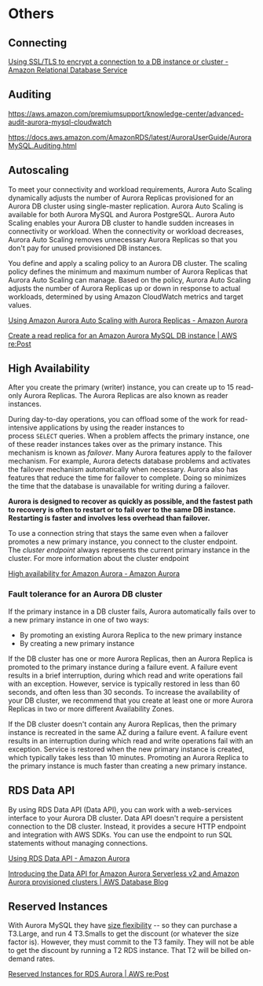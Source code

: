 # Others

## Connecting

[Using SSL/TLS to encrypt a connection to a DB instance or cluster - Amazon Relational Database Service](https://docs.aws.amazon.com/AmazonRDS/latest/UserGuide/UsingWithRDS.SSL.html)

## Auditing

https://aws.amazon.com/premiumsupport/knowledge-center/advanced-audit-aurora-mysql-cloudwatch

https://docs.aws.amazon.com/AmazonRDS/latest/AuroraUserGuide/AuroraMySQL.Auditing.html

## Autoscaling

To meet your connectivity and workload requirements, Aurora Auto Scaling dynamically adjusts the number of Aurora Replicas provisioned for an Aurora DB cluster using single-master replication. Aurora Auto Scaling is available for both Aurora MySQL and Aurora PostgreSQL. Aurora Auto Scaling enables your Aurora DB cluster to handle sudden increases in connectivity or workload. When the connectivity or workload decreases, Aurora Auto Scaling removes unnecessary Aurora Replicas so that you don't pay for unused provisioned DB instances.

You define and apply a scaling policy to an Aurora DB cluster. The scaling policy defines the minimum and maximum number of Aurora Replicas that Aurora Auto Scaling can manage. Based on the policy, Aurora Auto Scaling adjusts the number of Aurora Replicas up or down in response to actual workloads, determined by using Amazon CloudWatch metrics and target values.

[Using Amazon Aurora Auto Scaling with Aurora Replicas - Amazon Aurora](https://docs.aws.amazon.com/AmazonRDS/latest/AuroraUserGuide/Aurora.Integrating.AutoScaling.html)

[Create a read replica for an Amazon Aurora MySQL DB instance | AWS re:Post](https://repost.aws/knowledge-center/aurora-mysql-create-read-replica)

## High Availability

After you create the primary (writer) instance, you can create up to 15 read-only Aurora Replicas. The Aurora Replicas are also known as reader instances.

During day-to-day operations, you can offload some of the work for read-intensive applications by using the reader instances to process `SELECT` queries. When a problem affects the primary instance, one of these reader instances takes over as the primary instance. This mechanism is known as _failover_. Many Aurora features apply to the failover mechanism. For example, Aurora detects database problems and activates the failover mechanism automatically when necessary. Aurora also has features that reduce the time for failover to complete. Doing so minimizes the time that the database is unavailable for writing during a failover.

**Aurora is designed to recover as quickly as possible, and the fastest path to recovery is often to restart or to fail over to the same DB instance. Restarting is faster and involves less overhead than failover.**

To use a connection string that stays the same even when a failover promotes a new primary instance, you connect to the cluster endpoint. The _cluster endpoint_ always represents the current primary instance in the cluster. For more information about the cluster endpoint

[High availability for Amazon Aurora - Amazon Aurora](https://docs.aws.amazon.com/AmazonRDS/latest/AuroraUserGuide/Concepts.AuroraHighAvailability.html)

### Fault tolerance for an Aurora DB cluster

If the primary instance in a DB cluster fails, Aurora automatically fails over to a new primary instance in one of two ways:

- By promoting an existing Aurora Replica to the new primary instance
- By creating a new primary instance

If the DB cluster has one or more Aurora Replicas, then an Aurora Replica is promoted to the primary instance during a failure event. A failure event results in a brief interruption, during which read and write operations fail with an exception. However, service is typically restored in less than 60 seconds, and often less than 30 seconds. To increase the availability of your DB cluster, we recommend that you create at least one or more Aurora Replicas in two or more different Availability Zones.

If the DB cluster doesn't contain any Aurora Replicas, then the primary instance is recreated in the same AZ during a failure event. A failure event results in an interruption during which read and write operations fail with an exception. Service is restored when the new primary instance is created, which typically takes less than 10 minutes. Promoting an Aurora Replica to the primary instance is much faster than creating a new primary instance.

## RDS Data API

By using RDS Data API (Data API), you can work with a web-services interface to your Aurora DB cluster. Data API doesn't require a persistent connection to the DB cluster. Instead, it provides a secure HTTP endpoint and integration with AWS SDKs. You can use the endpoint to run SQL statements without managing connections.

[Using RDS Data API - Amazon Aurora](https://docs.aws.amazon.com/AmazonRDS/latest/AuroraUserGuide/data-api.html)

[Introducing the Data API for Amazon Aurora Serverless v2 and Amazon Aurora provisioned clusters | AWS Database Blog](https://aws.amazon.com/blogs/database/introducing-the-data-api-for-amazon-aurora-serverless-v2-and-amazon-aurora-provisioned-clusters/)

## Reserved Instances

With Aurora MySQL they have [size flexibility](https://aws.amazon.com/about-aws/whats-new/2017/10/amazon-rds-reserved-instances-offer-instance-size-flexibility/) -- so they can purchase a T3.Large, and run 4 T3.Smalls to get the discount (or whatever the size factor is). However, they must commit to the T3 family. They will not be able to get the discount by running a T2 RDS instance. That T2 will be billed on-demand rates.

[Reserved Instances for RDS Aurora | AWS re:Post](https://repost.aws/questions/QU2oqoI7B8R8KR21qsCIGP6Q/reserved-instances-for-rds-aurora)
